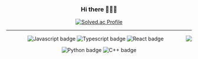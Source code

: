 <div align="center">
  


### Hi there 👋👋👋

  <a href="https://solved.ac/profile/dabinchi38">
    <img src="http://mazassumnida.wtf/api/mini/generate_badge?boj=dabinchi38" alt="Solved.ac Profile" />
  </a>

<hr />


<div>
<a href="https://github.com/dabinchiii"><img align="right" src="https://github-readme-stats.vercel.app/api?username=dabinchiii&show_icons=true&theme=react"/></a>

<span>
<p>
    <img src="https://img.shields.io/badge/Javascript-F7DF1E.svg?&style=for-the-badge&logo=javascript&logoColor=white" alt="Javascript badge"/>
    <img src="https://img.shields.io/badge/Typescript-3178C6.svg?&style=for-the-badge&logo=typescript&logoColor=white" alt="Typescript badge"/>
  <img src="https://img.shields.io/badge/React-61DAFB.svg?&style=for-the-badge&logo=react&logoColor=white" alt="React badge"/>
  </p>
  <p>
    <img src="https://img.shields.io/badge/Python-3776AB.svg?&style=for-the-badge&logo=python&logoColor=white" alt="Python badge" />
    <img src="https://img.shields.io/badge/C++-00599C.svg?&style=for-the-badge&logo=c++&logoColor=white" alt="C++ badge" />
  </p>
  <p>
    
<!--     <img src="https://img.shields.io/badge/Redux-764ABC.svg?&style=for-the-badge&logo=redux&logoColor=white" alt="Redux badge"/> -->
<!--     <img src="https://img.shields.io/badge/Tailwind%20CSS-06B6D4.svg?&style=for-the-badge&logo=tailwind%20css&logoColor=white" alt="Tailwind CSS badge" /> -->
  </p>
</span>
